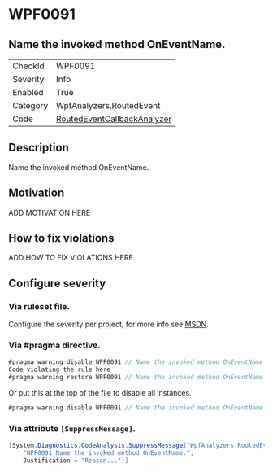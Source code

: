 # WPF0091
## Name the invoked method OnEventName.

<!-- start generated table -->
<table>
  <tr>
    <td>CheckId</td>
    <td>WPF0091</td>
  </tr>
  <tr>
    <td>Severity</td>
    <td>Info</td>
  </tr>
  <tr>
    <td>Enabled</td>
    <td>True</td>
  </tr>
  <tr>
    <td>Category</td>
    <td>WpfAnalyzers.RoutedEvent</td>
  </tr>
  <tr>
    <td>Code</td>
    <td><a href="https://github.com/DotNetAnalyzers/WpfAnalyzers/blob/master/WpfAnalyzers/NodeAnalyzers/RoutedEventCallbackAnalyzer.cs">RoutedEventCallbackAnalyzer</a></td>
  </tr>
</table>
<!-- end generated table -->

## Description

Name the invoked method OnEventName.

## Motivation

ADD MOTIVATION HERE

## How to fix violations

ADD HOW TO FIX VIOLATIONS HERE

<!-- start generated config severity -->
## Configure severity

### Via ruleset file.

Configure the severity per project, for more info see [MSDN](https://msdn.microsoft.com/en-us/library/dd264949.aspx).

### Via #pragma directive.
```C#
#pragma warning disable WPF0091 // Name the invoked method OnEventName.
Code violating the rule here
#pragma warning restore WPF0091 // Name the invoked method OnEventName.
```

Or put this at the top of the file to disable all instances.
```C#
#pragma warning disable WPF0091 // Name the invoked method OnEventName.
```

### Via attribute `[SuppressMessage]`.

```C#
[System.Diagnostics.CodeAnalysis.SuppressMessage("WpfAnalyzers.RoutedEvent", 
    "WPF0091:Name the invoked method OnEventName.", 
    Justification = "Reason...")]
```
<!-- end generated config severity -->